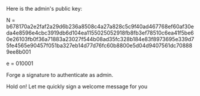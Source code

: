 Here is the admin's public key:

N = b678170a2e2faf2a29d6b236a8508c4a27a828c5c9f40ad467768ef60af30eda4e8596e4cbc3919db6d104ea1155025052918fb8fb3ef78510c6ea41f5be60e26103fb0f36a71883a23027f544b08ad35fc328b184e83f8973695e339d75fe4565e90457f051ba327eb14d77d76fc60b8800e5d04d9407561dc708889ee8b001

e = 010001

Forge a signature to authenticate as admin.

Hold on! Let me quickly sign a welcome message for you
